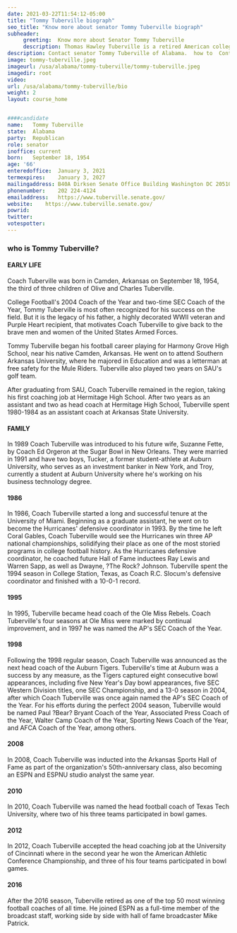 ```yaml
---
date: 2021-03-22T11:54:12-05:00
title: "Tommy Tuberville biograph"
seo_title: "Know more about senator Tommy Tuberville biograph"
subheader:
     greeting:  Know more about Senator Tommy Tuberville 
     description: Thomas Hawley Tuberville is a retired American college football coach and politician serving as the junior United States senator from Alabama since 2021. Before entering politics, Tuberville was the head football coach at Auburn University from 1999 to 2008.
description: Contact senator Tommy Tuberville of Alabama.  how to  Contact Senator Tommy Tuberville includes email address, phone number, and mailing address.
image: tommy-tuberville.jpeg
imageurl: /usa/alabama/tommy-tuberville/tommy-tuberville.jpeg
imagedir: root
video: 
url: /usa/alabama/tommy-tuberville/bio
weight: 2
layout: course_home


####candidate
name:	Tommy Tuberville
state:	Alabama
party:	Republican
role: senator
inoffice: current
born:	September 18, 1954
age: '66'
enteredoffice:	January 3, 2021
termexpires:	January 3, 2027
mailingaddress:	B40A Dirksen Senate Office Building Washington DC 20510
phonenumber:	202 224-4124
emailaddress:	https://www.tuberville.senate.gov/
website:	https://www.tuberville.senate.gov/
powrid: 
twitter: 
votespotter: 
---
```


### who is Tommy Tuberville?

#### EARLY LIFE
Coach Tuberville was born in Camden, Arkansas on September 18, 1954, the third of three children of Olive and Charles Tuberville.

College Football's 2004 Coach of the Year and two-time SEC Coach of the Year, Tommy Tuberville is most often recognized for his success on the field. But it is the legacy of his father, a highly decorated WWII veteran and Purple Heart recipient, that motivates Coach Tuberville to give back to the brave men and women of the United States Armed Forces.

Tommy Tuberville began his football career playing for Harmony Grove High School, near his native Camden, Arkansas. He went on to attend Southern Arkansas University, where he majored in Education and was a letterman at free safety for the Mule Riders. Tuberville also played two years on SAU's golf team.

After graduating from SAU, Coach Tuberville remained in the region, taking his first coaching job at Hermitage High School. After two years as an assistant and two as head coach at Hermitage High School, Tuberville spent 1980-1984 as an assistant coach at Arkansas State University.

#### FAMILY
In 1989 Coach Tuberville was introduced to his future wife, Suzanne Fette, by Coach Ed Orgeron at the Sugar Bowl in New Orleans. They were married in 1991 and have two boys, Tucker, a former student-athlete at Auburn University, who serves as an investment banker in New York, and Troy, currently a student at Auburn University where he's working on his business technology degree.

#### 1986
In 1986, Coach Tuberville started a long and successful tenure at the University of Miami. Beginning as a graduate assistant, he went on to become the Hurricanes' defensive coordinator in 1993. By the time he left Coral Gables, Coach Tuberville would see the Hurricanes win three AP national championships, solidifying their place as one of the most storied programs in college football history. As the Hurricanes defensive coordinator, he coached future Hall of Fame inductees Ray Lewis and Warren Sapp, as well as Dwayne, ?The Rock? Johnson. Tuberville spent the 1994 season in College Station, Texas, as Coach R.C. Slocum's defensive coordinator and finished with a 10-0-1 record.

#### 1995
In 1995, Tuberville became head coach of the Ole Miss Rebels. Coach Tuberville's four seasons at Ole Miss were marked by continual improvement, and in 1997 he was named the AP's SEC Coach of the Year.

#### 1998
Following the 1998 regular season, Coach Tuberville was announced as the next head coach of the Auburn Tigers. Tuberville's time at Auburn was a success by any measure, as the Tigers captured eight consecutive bowl appearances, including five New Year's Day bowl appearances, five SEC Western Division titles, one SEC Championship, and a 13-0 season in 2004, after which Coach Tuberville was once again named the AP's SEC Coach of the Year. For his efforts during the perfect 2004 season, Tuberville would be named Paul ?Bear? Bryant Coach of the Year, Associated Press Coach of the Year, Walter Camp Coach of the Year, Sporting News Coach of the Year, and AFCA Coach of the Year, among others.

#### 2008
In 2008, Coach Tuberville was inducted into the Arkansas Sports Hall of Fame as part of the organization's 50th-anniversary class, also becoming an ESPN and ESPNU studio analyst the same year.

#### 2010
In 2010, Coach Tuberville was named the head football coach of Texas Tech University, where two of his three teams participated in bowl games.

#### 2012
In 2012, Coach Tuberville accepted the head coaching job at the University of Cincinnati where in the second year he won the American Athletic Conference Championship, and three of his four teams participated in bowl games.

#### 2016
After the 2016 season, Tuberville retired as one of the top 50 most winning football coaches of all time. He joined ESPN as a full-time member of the broadcast staff, working side by side with hall of fame broadcaster Mike Patrick.